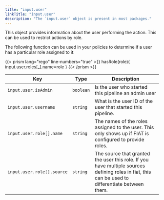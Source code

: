```yaml
---
title: "input.user"
linkTitle: "input.user"
description: "The `input.user` object is present in most packages."
---
```


This object provides information about the user performing the action. This can be used to restrict actions by role.

The following function can be used in your policies to determine if a user has a particular role assigned to it:

{{< prism lang="rego" line-numbers="true" >}}
hasRole(role){
    input.user.roles[_].name=role
}
{{< /prism >}}

| Key                        | Type      | Description                                                                                                                                      |
| -------------------------- | --------- | ------------------------------------------------------------------------------------------------------------------------------------------------ |
| `input.user.isAdmin`       | `boolean` | Is the user who started this pipeline an admin user                                                                                              |
| `input.user.username`      | `string`  | What is the user ID of the user that started this pipeline.                                                                                      |
| `input.user.role[].name`   | `string`  | The names of the roles assigned to the user. This only shows up if FIAT is configured to provide roles.                                          |
| `input.user.role[].source` | `string`  | The source that granted the user this role. If you have multiple sources defining roles in fiat, this can be used to differentiate between them. |